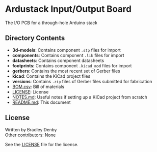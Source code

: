 # Ardustack Input/Output Board

The I/O PCB for a through-hole Arduino stack

## Directory Contents

* **3d-models**: Contains component `.stp` files for import
* **components**: Contains component `.lib` files for import
* **datasheets**: Contains component datasheets
* **footprints**: Contains component `.kicad_mod` files for import
* **gerbers**: Contains the most recent set of Gerber files
* **kicad**: Contains the KiCad project files
* **versions**: Contains `.zip` files of Gerber files submitted for fabrication
* [BOM.csv](BOM.csv): Bill of materials
* [LICENSE](LICENSE): License
* [NOTES.md](NOTES.md): Useful notes if setting up a KiCad project from scratch
* [README.md](README.md): This document

## License

Written by Bradley Denby  
Other contributors: None

See the [LICENSE](LICENSE) file for the license.
